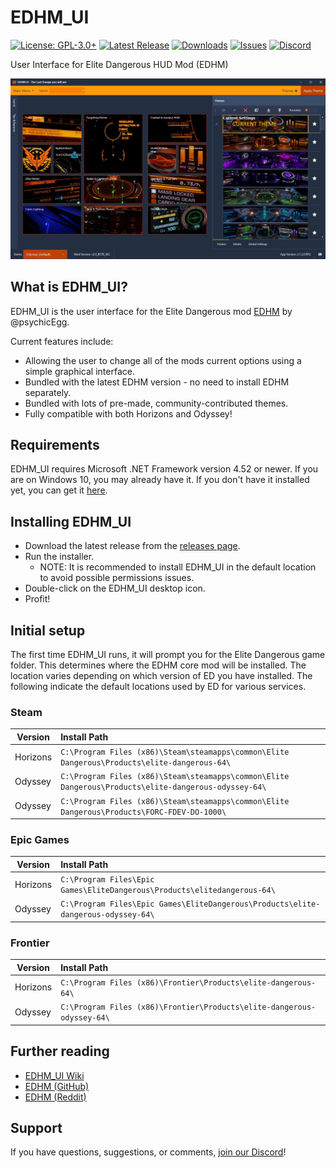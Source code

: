 # EDHM_UI
[![License: GPL-3.0+](https://img.shields.io/badge/license-GPL--3.0%2B-blue.svg)](https://raw.githubusercontent.com/BlueMystical/EDHM_UI/main/license.txt)
[![Latest Release](https://img.shields.io/github/v/release/BlueMystical/EDHM_UI)](https://github.com/BlueMystical/EDHM_UI/releases)
[![Downloads](https://img.shields.io/github/downloads/BlueMystical/EDHM_UI/latest/total)](https://github.com/BlueMystical/EDHM_UI/releases)
[![Issues](https://img.shields.io/github/issues/BlueMystical/EDHM_UI)](https://github.com/BlueMystical/EDHM_UI/issues)
[![Discord](https://img.shields.io/discord/773552741632180224?color=899AF9)](https://discord.gg/ZaRt6bCXvj)

User Interface for Elite Dangerous HUD Mod (EDHM)

<img src="static/preview.jpg" alt="EDHM_UI Preview">

## What is EDHM_UI?

EDHM_UI is the user interface for the Elite Dangerous mod [EDHM](https://github.com/psychicEgg/EDHM) by @psychicEgg.

Current features include:

* Allowing the user to change all of the mods current options using a simple graphical interface.
* Bundled with the latest EDHM version - no need to install EDHM separately.
* Bundled with lots of pre-made, community-contributed themes.
* Fully compatible with both Horizons and Odyssey!

## Requirements

EDHM_UI requires Microsoft .NET Framework version 4.52 or newer. If you are on Windows
10, you may already have it. If you don't have it installed yet, you can get it [here](https://dotnet.microsoft.com/download/dotnet-framework/net452).

## Installing EDHM_UI

* Download the latest release from the [releases page](https://github.com/BlueMystical/EDHM_UI/releases).
* Run the installer.
  * NOTE: It is recommended to install EDHM_UI in the default location to avoid possible permissions issues.
* Double-click on the EDHM_UI desktop icon.
* Profit!

## Initial setup

The first time EDHM_UI runs, it will prompt you for the Elite Dangerous game folder.
This determines where the EDHM core mod will be installed. The location varies depending
on which version of ED you have installed. The following indicate the default locations
used by ED for various services.

### Steam

| Version  | Install Path                                                                                         |
|----------|:-----------------------------------------------------------------------------------------------------|
| Horizons | `C:\Program Files (x86)\Steam\steamapps\common\Elite Dangerous\Products\elite-dangerous-64\`         |
| Odyssey  | `C:\Program Files (x86)\Steam\steamapps\common\Elite Dangerous\Products\elite-dangerous-odyssey-64\` |
| Odyssey  | `C:\Program Files (x86)\Steam\steamapps\common\Elite Dangerous\Products\FORC-FDEV-DO-1000\`          |

### Epic Games

| Version  | Install Path                                                                                         |
|----------|:-----------------------------------------------------------------------------------------------------|
| Horizons | `C:\Program Files\Epic Games\EliteDangerous\Products\elitedangerous-64\`                             |
| Odyssey  | `C:\Program Files\Epic Games\EliteDangerous\Products\elite-dangerous-odyssey-64\`                    |

### Frontier

| Version  | Install Path                                                                                         |
|----------|:-----------------------------------------------------------------------------------------------------|
| Horizons | `C:\Program Files (x86)\Frontier\Products\elite-dangerous-64\`                                       |
| Odyssey  | `C:\Program Files (x86)\Frontier\Products\elite-dangerous-odyssey-64\`                               |

## Further reading

* [EDHM_UI Wiki](https://github.com/BlueMystical/EDHM_UI/wiki)
* [EDHM (GitHub)](https://github.com/psychicEgg/EDHM)
* [EDHM (Reddit)](https://www.reddit.com/r/EliteDangerous/comments/iu4mbj/elite_dangerous_hud_mod_edhm_custom_huds_without/)

## Support

If you have questions, suggestions, or comments, [join our Discord](https://discord.gg/ZaRt6bCXvj)!
